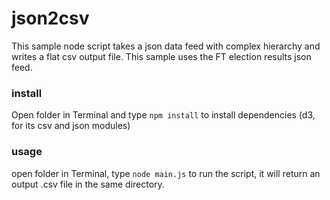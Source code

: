 # json2csv
This sample node script takes a json data feed with complex hierarchy and writes a flat csv output file. This sample uses the FT election results json feed.

### install
Open folder in Terminal and type `npm install` to install dependencies (d3, for its csv and json modules)

### usage
open folder in Terminal, type `node main.js` to run the script, it will return an output .csv file in the same directory.




